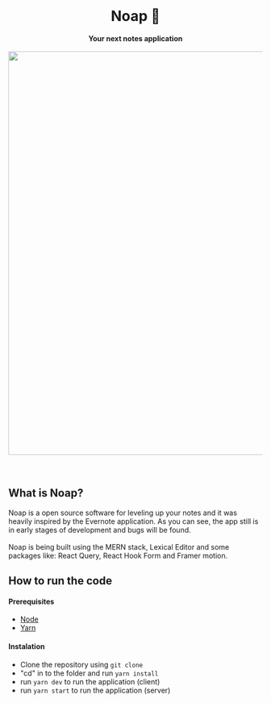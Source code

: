 <div align="center">
  <br>
  <h1>Noap 📝</h1>
  <strong>Your next notes application</strong>
</div>
<br>

<div align="center">
  <img width="800px" src="https://s10.gifyu.com/images/Design-sem-nome257332f968e54d27.gif">
</div>
<br>
<br>


## What is Noap?

Noap is a open source software for leveling up your notes and it was heavily inspired by the Evernote application.
As you can see, the app still is in early stages of development and bugs will be found.
<br><br>
Noap is being built using the MERN stack, Lexical Editor and some packages like: React Query, React Hook Form and Framer motion.

## How to run the code

#### Prerequisites

- [Node](https://nodejs.org/en/download)
- [Yarn](https://yarnpkg.com/)

#### Instalation

- Clone the repository using ````git clone````
- "cd" in to the folder and run ````yarn install````
- run ````yarn dev```` to run the application (client)
- run ````yarn start```` to run the application (server)
